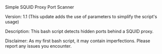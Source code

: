 Simple SQUID Proxy Port Scanner

Version: 1.1 (This update adds the use of parameters to simplify the script's usage)

Description: This bash script detects hidden ports behind a SQUID proxy.

Disclaimer: As my first bash script, it may contain imperfections.
Please report any issues you encounter.
